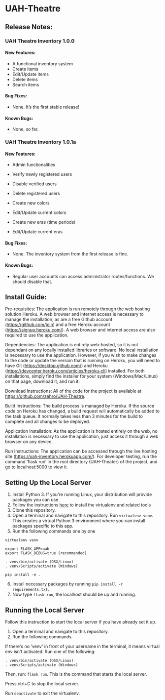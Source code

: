 # UAH-Theatre

## Release Notes:

### UAH Theatre Inventory 1.0.0

#### New Features:

* A functional inventory system
* Create items
* Edit/Update items
* Delete items
* Search items

#### Bug Fixes:

* None. It’s the first stable release!

#### Known Bugs:

* None, so far.


### UAH Theatre Inventory 1.0.1a

#### New Features:

* Admin functionalities

* Verify newly registered users

* Disable verified users

* Delete registered users

* Create new colors

* Edit/Update current colors

* Create new eras (time periods)

* Edit/Update current eras

#### Bug Fixes:

* None. The inventory system from the first release is fine.

#### Known Bugs:

* Regular user accounts can access administrator routes/functions. We should disable that.


## Install Guide:

Pre-requisites: The application is run remotely through the web hosting solution Heroku. A web browser and internet access is necessary to manage the installation, as are a free Github account (https://github.com/join) and a free Heroku account (https://signup.heroku.com/). A web browser and internet access are also required to use the application.

Dependencies: The application is entirely web-hosted, so it is not dependant on any locally installed libraries or software. No local installation is necessary to use the application. However, if you wish to make changes to the code or update the version that is running on Heroku, you will need to have Git (https://desktop.github.com/) and Heroku (https://devcenter.heroku.com/articles/heroku-cli) installed. For both installations, simply find the installer for your system (Windows/Mac/Linux) on that page, download it, and run it.

Download Instructions: All of the code for the project is available at https://github.com/zehro/UAH-Theatre.

Build Instructions: The build process is managed by Heroku. If the source code on Heroku has changed, a build request will automatically be added to the task queue. It normally takes less than 3 minutes for the build to complete and all changes to be deployed.

Application Installation: As the application is hosted entirely on the web, no installation is necessary to use the application, just access it through a web browser on any device.

Run Instructions: The application can be accessed through the live hosting site (https://uah-inventory.herokuapp.com/). For developer testing, run the command ‘flask run’ in the root directory (UAH-Theater) of the project, and go to localhost:5000 to view it.


## Setting Up the Local Server
1. Install Python 3. If you're running Linux, your distribution will provide packages you can use.
2. Follow the instructions [here](http://flask.pocoo.org/docs/0.12/installation/#installation) to install the virtualenv and related tools
3. Clone this repository.
4. Open a terminal and navigate to this repository. Run ```virtualenv venv```. This creates a virtual Python 3 environment where you can install packages specific to this app.
5. Run the following commands one by one
```
virtualenv venv

export FLASK_APP=uah
export FLASK_DEBUG=true (recommended)

. venv/bin/activate (OSX/Linux)
. venv/Scripts/activate (Windows)

pip install -e .
```
6. Install necessary packages by running ```pip install -r requirements.txt```.
7. Now type ```flask run```, the localhost should be up and running.

## Running the Local Server
Follow this instruction to start the local server if you have already set it up.
1. Open a terminal and navigate to this repository.
2. Run the following commands.

If there's no 'venv' in front of your username in the terminal, it means virtual env isn't activated. Run one of the following:
```
. venv/bin/activate (OSX/Linux)
. venv/Scripts/activate (Windows)
```
Then, run: ``` flask run ```. This is the command that starts the local server.

Press ctrl+C to stop the local server.

Run ```deactivate``` to exit the virtualenv.
